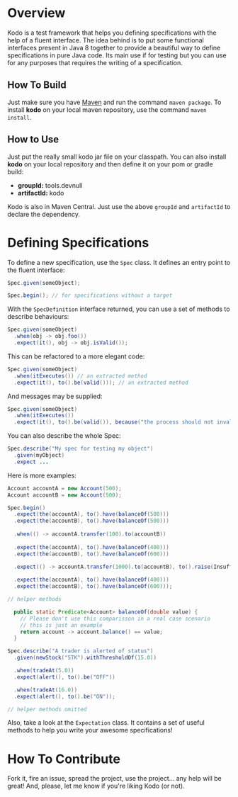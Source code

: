 # Overview

Kodo is a test framework that helps you defining specifications with the help of a fluent interface. The idea behind
is to put some functional interfaces present in Java 8 together to provide a beautiful way to define specifications
in pure Java code. Its main use if for testing but you can use for any purposes that requires the writing of a
specification.

## How To Build

Just make sure you have [Maven][] and run the command `maven package`. To install **kodo** on your local maven repository, use the command `maven install`.

## How to Use

Just put the really small kodo jar file on your classpath. You can also install **kodo** on your local repository
and then define it on your pom or gradle build:

- **groupId:** tools.devnull
- **artifactId:** kodo

Kodo is also in Maven Central. Just use the above `groupId` and `artifactId` to declare the dependency.

# Defining Specifications

To define a new specification, use the `Spec` class. It defines an entry point to the fluent interface:

~~~java
Spec.given(someObject);

Spec.begin(); // for specifications without a target 
~~~

With the `SpecDefinition` interface returned, you can use a set of methods to describe behaviours:

~~~java
Spec.given(someObject)
  .when(obj -> obj.foo())
  .expect(it(), obj -> obj.isValid());
~~~

This can be refactored to a more elegant code:

~~~java
Spec.given(someObject)
  .when(itExecutes()) // an extracted method
  .expect(it(), to().be(valid())); // an extracted method
~~~

And messages may be supplied:

~~~java
Spec.given(someObject)
  .when(itExecutes())
  .expect(it(), to().be(valid()), because("the process should not invalidate the object"));
~~~

You can also describe the whole Spec:

~~~java
Spec.describe("My spec for testing my object")
  .given(myObject)
  .expect ...
~~~

Here is more examples:

~~~java
Account accountA = new Account(500);
Account accountB = new Account(500);

Spec.begin()
  .expect(the(accountA), to().have(balanceOf(500)))
  .expect(the(accountB), to().have(balanceOf(500)))
  
  .when(() -> accountA.transfer(100).to(accountB))
  
  .expect(the(accountA), to().have(balanceOf(400)))
  .expect(the(accountB), to().have(balanceOf(600)))

  .expect(() -> accountA.transfer(1000).to(accountB), to().raise(InsufficientBalanceException.class))
  
  .expect(the(accountA), to().have(balanceOf(400)))
  .expect(the(accountB), to().have(balanceOf(600)));

// helper methods

  public static Predicate<Account> balanceOf(double value) {
    // Please don't use this comparisson in a real case scenario
    // this is just an example
    return account -> account.balance() == value;
  }
~~~

~~~java
Spec.describe("A trader is alerted of status")
  .given(newStock("STK").withThresholdOf(15.0))

  .when(tradeAt(5.0))
  .expect(alert(), to().be("OFF"))

  .when(tradeAt(16.0))
  .expect(alert(), to().be("ON"));

// helper methods omitted
~~~

Also, take a look at the `Expectation` class. It contains a set of useful methods to help you write your awesome 
specifications!

# How To Contribute

Fork it, fire an issue, spread the project, use the project... any help will be great! And, please, let me know if
you're liking Kodo (or not).

[maven]: <https://maven.apache.org>
